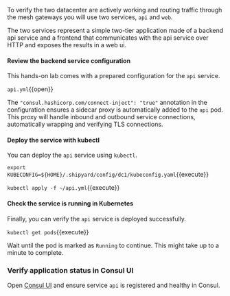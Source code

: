 To verify the two datacenter are actively working and routing traffic through the mesh gateways you will use two services, `api` and `web`. 

The two services represent a simple two-tier application made of a backend api service and a frontend that communicates with the api service over HTTP and exposes the results in a web ui.

#### Review the backend service configuration

This hands-on lab comes with a prepared configuration for the `api` service.

`api.yml`{{open}}

The `"consul.hashicorp.com/connect-inject": "true"` annotation in the configuration ensures a sidecar proxy is automatically added to the `api` pod. This proxy will handle inbound and outbound service connections, automatically wrapping and verifying TLS connections.

#### Deploy the service with kubectl

You can deploy the `api` service using `kubectl`.

`export KUBECONFIG=${HOME}/.shipyard/config/dc1/kubeconfig.yaml`{{execute}}

`kubectl apply -f ~/api.yml`{{execute}}

#### Check the service is running in Kubernetes

Finally, you can verify the `api` service is deployed successfully.

`kubectl get pods`{{execute}}

Wait until the pod is marked as `Running` to continue. This might take up to a minute to complete.

### Verify application status in Consul UI

Open [Consul UI](https://[[HOST_SUBDOMAIN]]-8501-[[KATACODA_HOST]].environments.katacoda.com/ui/dc1/services) and ensure service `api` is registered and healthy in Consul.






